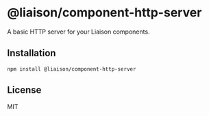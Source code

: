 # @liaison/component-http-server

A basic HTTP server for your Liaison components.

## Installation

```
npm install @liaison/component-http-server
```

## License

MIT
